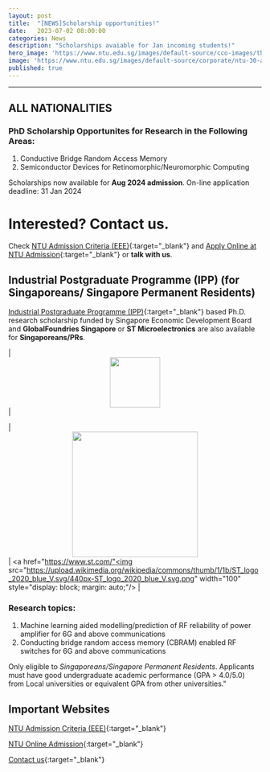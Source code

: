 ```yaml
---
layout: post
title:  "[NEWS]Scholarship opportunities!"
date:   2023-07-02 08:00:00
categories: News
description: "Scholarships avaiable for Jan incoming students!"
hero_image: 'https://www.ntu.edu.sg/images/default-source/cco-images/the-hive-select-4-min-min9b752fe7-c4ac-48f1-baed-c83ee71d9c2d.jpg'
image: 'https://www.ntu.edu.sg/images/default-source/corporate/ntu-30-anniversary-logoc1850609-db51-4cc8-9788-62c50778e47b.svg'
published: true
---
```



---

## ALL NATIONALITIES

### PhD Scholarship Opportunites for Research in the Following Areas:

1. Conductive Bridge Random Access Memory
2. Semiconductor Devices for Retinomorphic/Neuromorphic Computing

Scholarships now available for **Aug 2024 admission**. On-line application deadline: 31 Jan 2024

# Interested? Contact us.
 
Check [NTU Admission Criteria (EEE)](https://www.ntu.edu.sg/eee/admissions/programmes/graduate-programmes/detail/eee-doctor-of-philosophy-(ph.d)-programme#admission){:target="_blank"} and [Apply Online at NTU Admission](https://www.ntu.edu.sg/admissions/graduate/radmissionguide){:target="_blank"} or **talk with us**.

## Industrial Postgraduate Programme (IPP) (for Singaporeans/ Singapore Permanent Residents)

[Industrial Postgraduate Programme (IPP)](https://www.ntu.edu.sg/graduate-college/admissions/programme/industrial-postgraduate-programme-(ipp)){:target="_blank"} based Ph.D. research scholarship funded by Singapore Economic Development Board and **GlobalFoundries Singapore** or **ST Microelectronics** are also available for **Singaporeans/PRs**.

| <img src="https://upload.wikimedia.org/wikipedia/en/thumb/e/e4/EDB_2021_logo.svg/400px-EDB_2021_logo.svg.png" width="100" style="display: block; margin: auto;"/> |

| <a href="https://gf.com/"><img src="https://upload.wikimedia.org/wikipedia/commons/thumb/0/03/GlobalFoundries_logo.svg/500px-GlobalFoundries_logo.svg.png" width="250" style="display: block; margin: auto;"/></a> | <a href="https://www.st.com/"<img src="https://upload.wikimedia.org/wikipedia/commons/thumb/1/1b/ST_logo_2020_blue_V.svg/440px-ST_logo_2020_blue_V.svg.png" width="100" style="display: block; margin: auto;"/></a> |

### Research topics:

1. Machine learning aided modelling/prediction of RF reliability of power amplifier for 6G and above communications
2. Conducting bridge random access memory (CBRAM) enabled RF switches for 6G and above communications

Only eligible to *Singaporeans/Singapore Permanent Residents*. Applicants must have good undergraduate academic performance (GPA > 4.0/5.0) from Local universities or equivalent GPA from other universities."


## Important Websites

[NTU Admission Criteria (EEE)](https://www.ntu.edu.sg/eee/admissions/programmes/graduate-programmes/detail/eee-doctor-of-philosophy-(ph.d)-programme#admission){:target="_blank"}

[NTU Online Admission](https://www.ntu.edu.sg/admissions/graduate/radmissionguide){:target="_blank"}

[Contact us](https://ndl-ntu.github.io/contact/){:target="_blank"}
